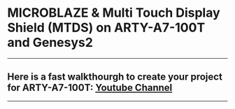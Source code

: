 # MICROBLAZE & Multi Touch Display Shield (MTDS) on ARTY-A7-100T and Genesys2
***
## Here is a fast walkthourgh to create your project for ARTY-A7-100T: [Youtube Channel](https://youtu.be/X0Jy_Gotdfw)
***
